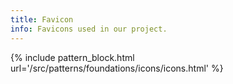 ```yaml
---
title: Favicon
info: Favicons used in our project.
---
```


{% include pattern_block.html url='/src/patterns/foundations/icons/icons.html' %}
